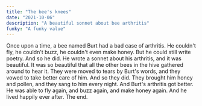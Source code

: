 ```yaml
---
title: "The bee's knees"
date: "2021-10-06"
description: "A beautiful sonnet about bee arthritis"
funky: "A funky value"
---
```

Once upon a time, a bee named Burt had a bad case of arthritis. He couldn't fly, 
he couldn't buzz, he couldn't even make honey. But he could still write poetry. 
And so he did. He wrote a sonnet about his arthritis, and it was beautiful. 
It was so beautiful that all the other bees in the hive gathered around to hear it. 
They were moved to tears by Burt's words, and they vowed to take better care of 
him. And so they did. They brought him honey and pollen, and they sang to him every 
night. And Burt's arthritis got better. He was able to fly again, and buzz again, 
and make honey again. And he lived happily ever after. The end.